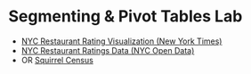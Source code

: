 # Segmenting & Pivot Tables Lab

- [NYC Restaurant Rating Visualization (New York Times)](http://archive.nytimes.com/www.nytimes.com/interactive/dining/new-york-health-department-restaurant-ratings-map.html)
- [NYC Restaurant Ratings Data (NYC Open Data)](https://data.cityofnewyork.us/Health/DOHMH-New-York-City-Restaurant-Inspection-Results/43nn-pn8j)
- OR [Squirrel Census](https://www.thesquirrelcensus.com/)
